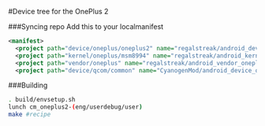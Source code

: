#Device tree for the OnePlus 2

###Syncing repo
Add this to your localmanifest
```xml
<manifest>
  <project path="device/oneplus/oneplus2" name="regalstreak/android_device_oneplus_oneplus2" remote="github" revision="cm-13.0" />
  <project path="kernel/oneplus/msm8994" name="regalstreak/android_kernel_oneplus_msm8994" remote="github" revision="cm-13.0" />
  <project path="vendor/oneplus" name="regalstreak/android_vendor_oneplus" remote="github" revision="cm-13.0" />
  <project path="device/qcom/common" name="CyanogenMod/android_device_qcom_common" remote="github" revision="cm-13.0" />
```

###Building
```bash
. build/envsetup.sh
lunch cm_oneplus2-(eng/userdebug/user)
make #recipe
```
